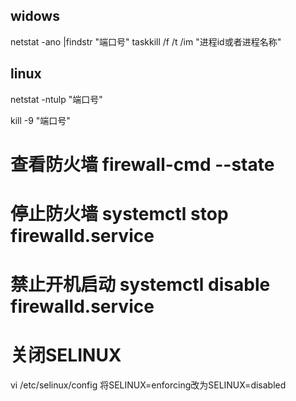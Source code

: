 ## widows 

netstat -ano |findstr "端口号"
taskkill /f /t /im "进程id或者进程名称"


## linux 

netstat -ntulp "端口号"

kill -9 "端口号"


# 查看防火墙     firewall-cmd --state
# 停止防火墙     systemctl stop firewalld.service
# 禁止开机启动   systemctl disable firewalld.service
# 关闭SELINUX
vi /etc/selinux/config
将SELINUX=enforcing改为SELINUX=disabled
